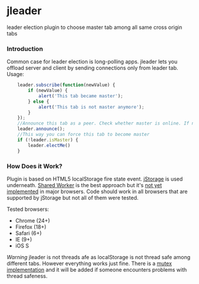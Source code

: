 jleader
=======

leader election plugin to choose master tab among all same cross origin tabs

### Introduction

Common case for leader election is long-polling apps. jleader lets you offload server and client by sending connections only from leader tab.
Usage:
```javascript
	leader.subscribe(function(newValue) {
		if (newValue) {
			alert('This tab became master');
		} else {
			alert('This tab is not master anymore');
		}
	});
	//Announce this tab as a peer. Check whether master is online. If not - elect this tab as master
	leader.announce();
	//This way you can force this tab to become master
	if (!leader.isMaster) {
		leader.electMe()
	}
```


### How Does it Work?

Plugin is based on HTML5 localStorage fire state event. [jStorage](https://github.com/andris9/jStorage) is used underneath.
[Shared Worker](http://www.w3.org/TR/workers/#shared-workers-introduction) is the best approach but it's [not yet implemented](http://caniuse.com/#feat=sharedworkers) in major browsers. Code should work in all browsers that are supported by jStorage but not all of them were tested.

Tested browsers:
* Chrome (24+)
* Firefox (18+)
* Safari (6+)
* IE (9+)
* iOS S


*Warning* jleader is not threads afe as localStorage is not thread safe among different tabs. However everything works just fine. There is a [mutex implementation](http://balpha.de/2012/03/javascript-concurrency-and-locking-the-html5-localstorage/) and it will be added if someone encounters problems with thread safeness.